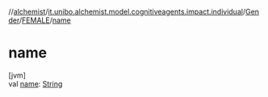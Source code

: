 //[alchemist](../../../../index.md)/[it.unibo.alchemist.model.cognitiveagents.impact.individual](../../index.md)/[Gender](../index.md)/[FEMALE](index.md)/[name](name.md)

# name

[jvm]\
val [name](name.md): [String](https://kotlinlang.org/api/latest/jvm/stdlib/kotlin/-string/index.html)
